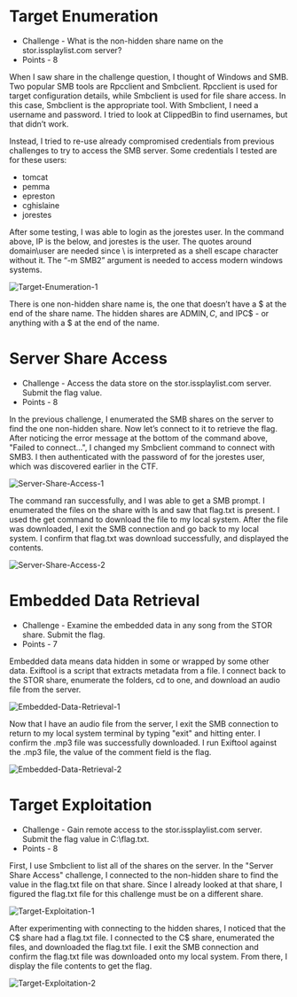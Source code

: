 # Target Enumeration

* Challenge - What is the non-hidden share name on the stor.issplaylist.com server?
* Points - 8 

When I saw share in the challenge question, I thought of Windows and SMB. Two popular SMB tools are Rpcclient and Smbclient. Rpcclient is used for target configuration details, while Smbclient is used for file share access. In this case, Smbclient is the appropriate tool. With Smbclient, I need a username and password. I tried to look at ClippedBin to find usernames, but that didn’t work.

Instead, I tried to re-use already compromised credentials from previous challenges to try to access the SMB server. Some credentials I tested are for these users:
* tomcat
* pemma
* epreston
* cghislaine
* jorestes

After some testing, I was able to login as the jorestes user. In the command above, IP is the below, and jorestes is the user. The quotes around domain\user are needed since \ is interpreted as a shell escape character without it. The “-m SMB2” argument is needed to access modern windows systems.

![Target-Enumeration-1](https://github.com/user-attachments/assets/7c0e8a3a-2127-47b6-88eb-2003e9cc8353)

 There is one non-hidden share name is, the one that doesn’t have a $ at the end of the share name. The hidden shares are ADMIN$, C$, and IPC$ - or anything with a $ at the end of the name.


# Server Share Access

* Challenge - Access the data store on the stor.issplaylist.com server. Submit the flag value.
* Points - 8

In the previous challenge, I enumerated the SMB shares on the server to find the one non-hidden share. Now let’s connect to it to retrieve the flag. After noticing the error message at the bottom of the command above, "Failed to connect...", I changed my Smbclient command to connect with SMB3. I then authenticated with the password of for the jorestes user, which was discovered earlier in the CTF.  

![Server-Share-Access-1](https://github.com/user-attachments/assets/7c7a82b5-b404-49e1-b6e3-2bc4573edeb7)

The command ran successfully, and I was able to get a SMB prompt. I enumerated the files on the share with ls and saw that flag.txt is present. I used the get command to download the file to my local system. After the file was downloaded, I exit the SMB connection and go back to my local system. I confirm that flag.txt was download successfully, and displayed the contents. 

![Server-Share-Access-2](https://github.com/user-attachments/assets/e5880a96-07cc-4bbe-93b4-ba951b6c5e64)


# Embedded Data Retrieval

* Challenge - Examine the embedded data in any song from the STOR share. Submit the flag.
* Points - 7

Embedded data means data hidden in some or wrapped by some other data. Exiftool is a script that extracts metadata from a file. I connect back to the STOR share, enumerate the folders, cd to one, and download an audio file from the server.

![Embedded-Data-Retrieval-1](https://github.com/user-attachments/assets/404f5f1e-e57a-4935-89b7-ae2c3ea6e88b)

Now that I have an audio file from the server, I exit the SMB connection to return to my local system terminal by typing "exit" and hitting enter. I confirm the .mp3 file was successfully downloaded. I run Exiftool against the .mp3 file, the value of the comment field is the flag. 

![Embedded-Data-Retrieval-2](https://github.com/user-attachments/assets/d546dd23-c47d-4915-aa1f-40938ad38f05)


# Target Exploitation

* Challenge - Gain remote access to the stor.issplaylist.com server. Submit the flag value in C:\flag.txt.
* Points - 8

First, I use Smbclient to list all of the shares on the server. In the "Server Share Access" challenge, I connected to the non-hidden share to find the value in the flag.txt file on that share. Since I already looked at that share, I figured the flag.txt file for this challenge must be on a different share. 

![Target-Exploitation-1](https://github.com/user-attachments/assets/b77e9c43-4ced-41e3-8a8e-29e119a19c86)

After experimenting with connecting to the hidden shares, I noticed that the C$ share had a flag.txt file. I connected to the C$ share, enumerated the files, and downloaded the flag.txt file. I exit the SMB connection and confirm the flag.txt file was downloaded onto my local system. From there, I display the file contents to get the flag. 

![Target-Exploitation-2](https://github.com/user-attachments/assets/1f917a22-44df-4714-b8ed-db5e74cad16f)
